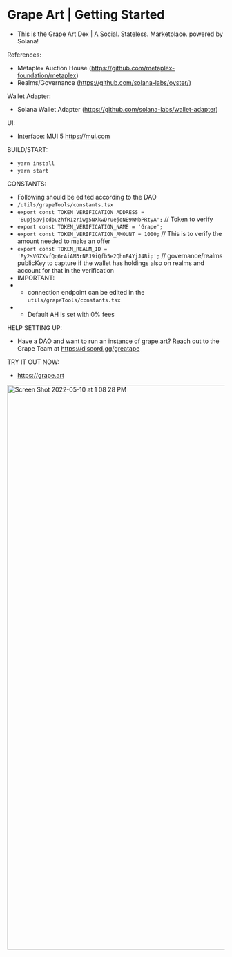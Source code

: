 # Grape Art | Getting Started 

- This is the Grape Art Dex | A Social. Stateless. Marketplace. powered by Solana!

References:
- Metaplex Auction House (https://github.com/metaplex-foundation/metaplex)
- Realms/Governance (https://github.com/solana-labs/oyster/)

Wallet Adapter:
- Solana Wallet Adapter (https://github.com/solana-labs/wallet-adapter)

UI:
- Interface: MUI 5 https://mui.com

BUILD/START:
- `yarn install`
- `yarn start`

CONSTANTS: 
- Following should be edited according to the DAO
-   `/utils/grapeTools/constants.tsx`
-   `export const TOKEN_VERIFICATION_ADDRESS = '8upjSpvjcdpuzhfR1zriwg5NXkwDruejqNE9WNbPRtyA';` // Token to verify
-   `export const TOKEN_VERIFICATION_NAME = 'Grape';`
-   `export const TOKEN_VERIFICATION_AMOUNT = 1000;` // This is to verify the amount needed to make an offer
-   `export const TOKEN_REALM_ID = 'By2sVGZXwfQq6rAiAM3rNPJ9iQfb5e2QhnF4YjJ4Bip';` // governance/realms publicKey to capture if the wallet has holdings also on realms and account for that in the verification
-   IMPORTANT:
-   * connection endpoint can be edited in the `utils/grapeTools/constants.tsx`
-   * Default AH is set with 0% fees


HELP SETTING UP:
-   Have a DAO and want to run an instance of grape.art? Reach out to the Grape Team at https://discord.gg/greatape

TRY IT OUT NOW:
- https://grape.art

<img width="1309" alt="Screen Shot 2022-05-10 at 1 08 28 PM" src="https://user-images.githubusercontent.com/13381905/167605066-b4f169d4-8a35-48d7-ac96-5abb6d894581.png">


